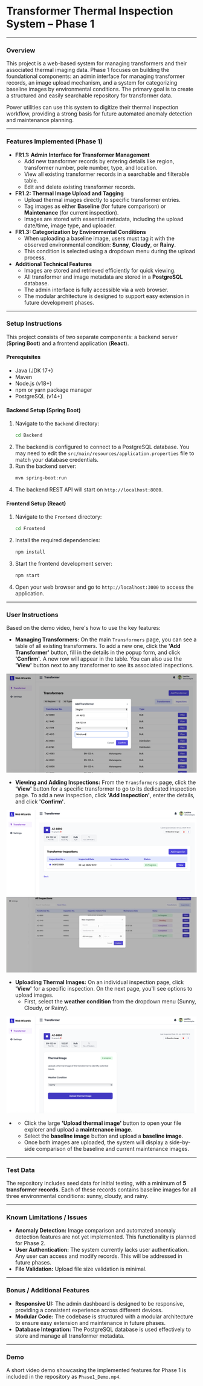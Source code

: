 # **Transformer Thermal Inspection System – Phase 1**

---

### **Overview**
This project is a web-based system for managing transformers and their associated thermal imaging data. Phase 1 focuses on building the foundational components: an admin interface for managing transformer records, an image upload mechanism, and a system for categorizing baseline images by environmental conditions. The primary goal is to create a structured and easily searchable repository for transformer data.

Power utilities can use this system to digitize their thermal inspection workflow, providing a strong basis for future automated anomaly detection and maintenance planning.

---

### **Features Implemented (Phase 1)**

* **FR1.1: Admin Interface for Transformer Management**
    * Add new transformer records by entering details like region, transformer number, pole number, type, and location.
    * View all existing transformer records in a searchable and filterable table.
    * Edit and delete existing transformer records.
* **FR1.2: Thermal Image Upload and Tagging**
    * Upload thermal images directly to specific transformer entries.
    * Tag images as either **Baseline** (for future comparison) or **Maintenance** (for current inspection).
    * Images are stored with essential metadata, including the upload date/time, image type, and uploader.
* **FR1.3: Categorization by Environmental Conditions**
    * When uploading a baseline image, users must tag it with the observed environmental condition: **Sunny**, **Cloudy**, or **Rainy**.
    * This condition is selected using a dropdown menu during the upload process.
* **Additional Technical Features**
    * Images are stored and retrieved efficiently for quick viewing.
    * All transformer and image metadata are stored in a **PostgreSQL** database.
    * The admin interface is fully accessible via a web browser.
    * The modular architecture is designed to support easy extension in future development phases.

---

### **Setup Instructions**
This project consists of two separate components: a backend server (**Spring Boot**) and a frontend application (**React**).

#### **Prerequisites**
* Java (JDK 17+)
* Maven
* Node.js (v18+)
* npm or yarn package manager
* PostgreSQL (v14+)

#### **Backend Setup (Spring Boot)**
1.  Navigate to the `Backend` directory:
    ```sh
    cd Backend
    ```
2.  The backend is configured to connect to a PostgreSQL database. You may need to edit the `src/main/resources/application.properties` file to match your database credentials.
3.  Run the backend server:
    ```sh
    mvn spring-boot:run
    ```
4.  The backend REST API will start on `http://localhost:8080`.

#### **Frontend Setup (React)**
1.  Navigate to the `Frontend` directory:
    ```sh
    cd Frontend
    ```
2.  Install the required dependencies:
    ```sh
    npm install
    ```
3.  Start the frontend development server:
    ```sh
    npm start
    ```
4.  Open your web browser and go to `http://localhost:3000` to access the application.

---

### **User Instructions**
Based on the demo video, here's how to use the key features:

* **Managing Transformers:** On the main `Transformers` page, you can see a table of all existing transformers. To add a new one, click the **'Add Transformer'** button, fill in the details in the popup form, and click **'Confirm'**. A new row will appear in the table. You can also use the **'View'** button next to any transformer to see its associated inspections.

![](Images/1.png)

* **Viewing and Adding Inspections:** From the `Transformers` page, click the **'View'** button for a specific transformer to go to its dedicated inspection page. To add a new inspection, click **'Add Inspection'**, enter the details, and click **'Confirm'**.

![](Images/2.png)
![](Images/3.png)

* **Uploading Thermal Images:** On an individual inspection page, click **'View'** for a specific inspection. On the next page, you'll see options to upload images.
    * First, select the **weather condition** from the dropdown menu (Sunny, Cloudy, or Rainy).

![](4.png)

*
    * Click the large **'Upload thermal image'** button to open your file explorer and upload a **maintenance image**.
    * Select the **baseline image** button and upload a **baseline image**.
    * Once both images are uploaded, the system will display a side-by-side comparison of the baseline and current maintenance images.

---

### **Test Data**
The repository includes seed data for initial testing, with a minimum of **5 transformer records**. Each of these records contains baseline images for all three environmental conditions: sunny, cloudy, and rainy.

---

### **Known Limitations / Issues**
* **Anomaly Detection:** Image comparison and automated anomaly detection features are not yet implemented. This functionality is planned for Phase 2.
* **User Authentication:** The system currently lacks user authentication. Any user can access and modify records. This will be addressed in future phases.
* **File Validation:** Upload file size validation is minimal.

---

### **Bonus / Additional Features**
* **Responsive UI:** The admin dashboard is designed to be responsive, providing a consistent experience across different devices.
* **Modular Code:** The codebase is structured with a modular architecture to ensure easy extension and maintenance in future phases.
* **Database Integration:** The PostgreSQL database is used effectively to store and manage all transformer metadata.

---

### **Demo**
A short video demo showcasing the implemented features for Phase 1 is included in the repository as `Phase1_Demo.mp4`.
